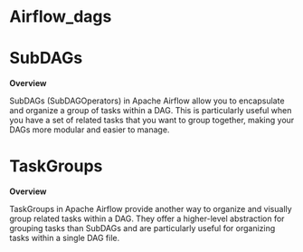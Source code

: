 # Airflow_dags

# SubDAGs
**Overview**

SubDAGs (SubDAGOperators) in Apache Airflow allow you to encapsulate and organize a group of tasks within a DAG. This is particularly useful when you have a set of related tasks that you want to group together, making your DAGs more modular and easier to manage.

# TaskGroups
**Overview**

TaskGroups in Apache Airflow provide another way to organize and visually group related tasks within a DAG. They offer a higher-level abstraction for grouping tasks than SubDAGs and are particularly useful for organizing tasks within a single DAG file.
